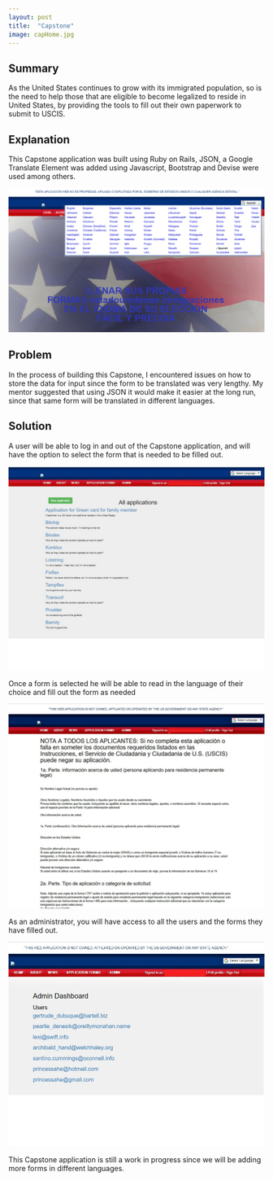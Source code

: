```yaml
---
layout: post
title:  "Capstone"
image: capHome.jpg
---
```


## Summary
As the United States continues to grow with its immigrated population, so is the
need to help those that are eligible to become legalized to reside in United States, by providing the tools to fill out their own paperwork to submit
to USCIS.


## Explanation
This Capstone application was built using Ruby on Rails, JSON, a Google Translate Element was added using Javascript, Bootstrap and Devise were used among others.

![Capstone Google ](/images/googleTranslator.png)

## Problem
In the process of building this Capstone, I encountered issues on how to store the data for input since the form to be translated was very lengthy. My mentor suggested that using JSON it would make it easier at the long run, since that same form will be translated in different languages.


## Solution
A user will be able to log in and out of the Capstone application, and will have the option to select the form that is needed to be filled out.

![Capstone Applications](/images/apps.jpg)

Once a form is selected he will be able to read in the language of their choice and fill out the form as needed

![Application Form](/images/appForm.jpg)

As an administrator, you will have access to all the users and the forms
they have filled out.

![Administrator Dashboard](/images/admindash.jpg)

This Capstone application is still a work in progress since we will be adding more forms in different languages.
